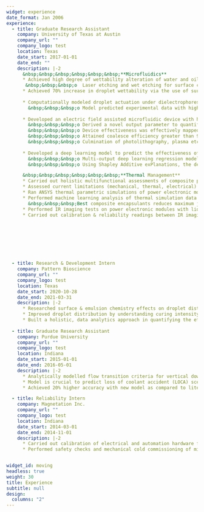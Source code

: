 ```yaml
---
widget: experience
date_format: Jan 2006
experience:
  - title: Graduate Research Assistant
    company: University of Texas at Austin
    company_url: ""
    company_logo: test
    location: Texas
    date_start: 2017-01-01
    date_end: ""
    description: |-2
      &nbsp;&nbsp;&nbsp;&nbsp;&nbsp;&nbsp;**Microfluidics**
      * Achieved high degree of wettability alteration of water and oil droplets via passive (surface engineering, surfactants) and active (electrowetting) techniques <br>
       &nbsp;&nbsp;&nbsp;o	Laser etching and wet etching for surface characterization 
      * Achieved 70% increase in droplet wettability via the use of surfactants & electrowetting
        
      * Computationally modeled droplet actuation under dielectrophoresis <br>
        &nbsp;&nbsp;&nbsp;o	Model predicted experimental data with high accuracy (> 95%) based on electrohydrodynamic physics
        
      * Developed an electric field assisted microfluidic device with high capability in droplet coalescence & generation <br>
        &nbsp;&nbsp;&nbsp;o	Derived a novel output parameter to quantify the microfluidic device’s effectiveness<br>
        &nbsp;&nbsp;&nbsp;o	Device effectiveness was effectively mapped out onto a phase diagram with physics-based interpretability<br>
        &nbsp;&nbsp;&nbsp;o	Attained coalesce efficiency greater than 95%<br>
        &nbsp;&nbsp;&nbsp;o	Culmination of photolithography, plasma etching, emulsion chemistry, surfactants, &nbsp;&nbsp;&nbsp; wettability, dielectrophoresis & image processing techniques<br>
      
      * Developed a deep learning model to predict the effectiveness of microfluidic devices, which could reduce the costs of evaluating potential designs <br>
        &nbsp;&nbsp;&nbsp;o	Multi-output deep learning regression model yielded high prediction accuracy <br>
        &nbsp;&nbsp;&nbsp;o	Using Shapley Additive exPlanations, the deep learning model retained retains a high degree of physics-based interpretability <br><br>

      &nbsp;&nbsp;&nbsp;&nbsp;&nbsp;&nbsp;**Thermal Management**
      * Carried out holistic multifunctional assessments of composite polymeric encapsulants for power electronics modules <br>
      * Assessed current limitations (mechanical, thermal, electrical) of nanocomposites on the lifetime of power electronics
      * Ran ANSYS thermal parametric simulations of power electronic module through UT Austin’s supercomputer 
      * Performed machine learning analysis of thermal simulation data to study effect of nanocomposite encapsulants        
        &nbsp;&nbsp;&nbsp;Best composite encapsulants reduces maximum junction temperatures by 7.4 C (steady state) and 8.9 C (transient)
      *	Performed IR imaging tests on power electronic modules with liquid-cooled heatsink<br>
      * Carried out calibration & reliability readings between IR imaging and thermocouple readings<br>


        





  - title: Research & Development Intern
    company: Pattern Bioscience
    company_url: ""
    company_logo: test
    location: Texas
    date_start: 2020-10-28
    date_end: 2021-03-31
    description: |-2     
      * Researched surface & emulsion chemistry effects on droplet distribution in microchannel cells
      * Improved droplet distribution by understanding curing intensity and thermal effects
      * Built a holistic, data analytics approach in quantifying the effects of surfactants on droplet emulsion stability   
    
  - title: Graduate Research Assistant
    company: Purdue University
    company_url: ""
    company_logo: test
    location: Indiana
    date_start: 2015-01-01
    date_end: 2016-05-01
    description: |-2
      * Analytically modelled flow transition criteria for vertical downward two-phase flow
      * Model is crucial to predict loss of coolant accident (LOCA) scenarios in high pressure nuclear power plants
      * Achieved 20% higher accuracy with new model as compared to literature    

  - title: Reliability Intern
    company: Magnetation Inc.
    company_url: ""
    company_logo: test
    location: Indiana
    date_start: 2014-03-01
    date_end: 2014-11-01
    description: |-2
      * Carried out calibration of electrical and automation hardware for a mining plant start-up
      * Performed safety checks and mechanical cold commissioning of mining plant


widget_id: moving
headless: true
weight: 30
title: Experience
subtitle: null
design:
  columns: "2"
---
```

